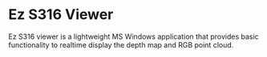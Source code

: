 # Ez S316 Viewer

Ez S316 viewer is a lightweight MS Windows application that provides basic functionality to realtime display the depth map and RGB point cloud.
